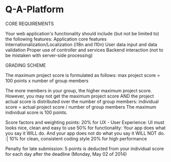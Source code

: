 Q-A-Platform
============

CORE REQUIREMENTS

Your web application's functionality should include (but not be limited to) the following features:
Application core features
Internationalization/Localization (i18n and l10n)
User data input and data validation
Proper use of controller and services
Backend interaction (not to be mistaken with server-side processing)

GRADING SCHEME

The maximum project score is formulated as follows:
max project score = 100 points x number of group members
 
The more members in your group, the higher maximum project score. However, you may not get the maximum project score AND the project actual score is distributed over the number of group members:
individual score = actual project score / number of group members
The maximum individual score is 100 points.
 
Score factors and weighting points: 
20% for UX - User Experience: UI must looks nice, clean and easy to use
50% for functionality: Your app does what you say it WILL do. And your app does not do what you say it WILL NOT do. :|
10% for clean, consistent coding style
20% for high performance
 
 
 Penalty for late submission:
5 points is deducted from your individual score for each day after the deadline (Monday, May 02 of 2014)
